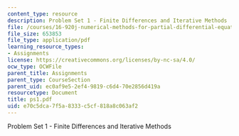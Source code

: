 ```yaml
---
content_type: resource
description: Problem Set 1 - Finite Differences and Iterative Methods
file: /courses/16-920j-numerical-methods-for-partial-differential-equations-sma-5212-spring-2003/e70c5dca7f5a8333c5cf818a8c063af2_ps1.pdf
file_size: 653853
file_type: application/pdf
learning_resource_types:
- Assignments
license: https://creativecommons.org/licenses/by-nc-sa/4.0/
ocw_type: OCWFile
parent_title: Assignments
parent_type: CourseSection
parent_uid: ec0af9e5-2ef4-9819-c6d4-70e2856d419a
resourcetype: Document
title: ps1.pdf
uid: e70c5dca-7f5a-8333-c5cf-818a8c063af2
---
```

Problem Set 1 - Finite Differences and Iterative Methods
